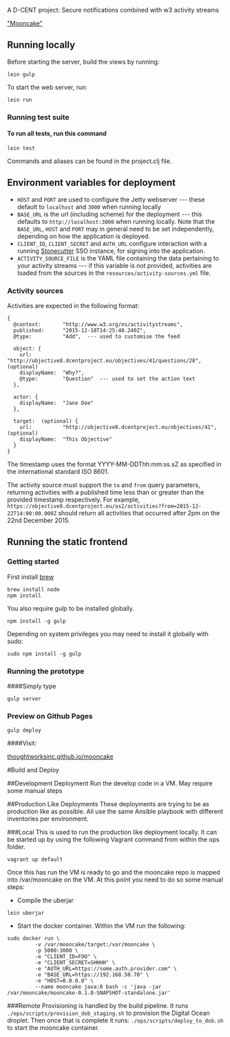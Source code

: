  A D-CENT project: Secure notifications combined with w3 activity streams

["Mooncake"](https://en.wikipedia.org/wiki/Mooncake#Ming_revolution)

## Running locally
Before starting the server, build the views by running:

    lein gulp

To start the web server, run:

    lein run
    
### Running test suite
    
#### To run all tests, run this command

    lein test


Commands and aliases can be found in the project.clj file. 

## Environment variables for deployment

- ```HOST``` and ```PORT``` are used to configure the Jetty webserver --- these default to ```localhost``` and
```3000``` when running locally
- ```BASE_URL``` is the url (including scheme) for the deployment --- this defaults to ```http://localhost:3000``` when
running locally.  Note that the ```BASE_URL```, ```HOST``` and ```PORT``` may in general need to be set independently,
depending on how the application is deployed.
- ```CLIENT_ID```, ```CLIENT_SECRET``` and ```AUTH_URL``` configure interaction with a running [Stonecutter](https://github.com/d-cent/stonecutter) 
SSO instance, for signing into the application.
- ```ACTIVITY_SOURCE_FILE``` is the YAML file containing the data pertaining to your activity streams --- if this 
variable is not provided, activities are loaded from the sources in the ```resources/activity-sources.yml``` file.

### Activity sources

Activities are expected in the following format:

    {
      @context:       "http://www.w3.org/ns/activitystreams",
      published:      "2015-12-18T14:25:40.240Z",
      @type:          "Add",  --- used to customise the feed
      
      object: {
        url:          "http://objective8.dcentproject.eu/objectives/41/questions/28",  (optional)
        displayName:  "Why?",
        @type:        "Question"  --- used to set the action text
      },
        
      actor: {
        displayName:  "Jane Doe"
      },
      
      target:  (optional) {
        url:          "http://objective8.dcentproject.eu/objectives/41",  (optional)
        displayName:  "This Objective"
      }
    }
    
The timestamp uses the format YYYY-MM-DDThh:mm:ss.sZ as specified in the international standard ISO 8601.

The activity source must support the ```to``` and ```from``` query parameters, returning activities with a 
published time less than or greater than the provided timestamp respectively. For example, 
```https://objective8.dcentproject.eu/as2/activities?from=2015-12-22T14:00:00.000Z``` should return all activities that 
occurred after 2pm on the 22nd December 2015.

## Running the static frontend

### Getting started

First install [brew](http://brew.sh/)

```
brew install node
npm install
```

You also require gulp to be installed globally.

```
npm install -g gulp
```

Depending on system privileges you may need to install it globally with sudo:

```
sudo npm install -g gulp
```


### Running the prototype

####Simply type
```
gulp server
```

### Preview on Github Pages
```
gulp deploy
```

####Visit:

[thoughtworksinc.github.io/mooncake](http://thoughtworksinc.github.io/mooncake)

#Build and Deploy

##Development Deployment
Run the develop code in a VM. May require some manual steps

##Production Like Deployments
These deployments are trying to be as production like as possible. All use the same Ansible playbook with different 
inventories per environment.

###Local 
This is used to run the production like deployment locally. It can be started up by using the following Vagrant command
from within the ops folder.

```
vagrant up default
```

Once this has run the VM is ready to go and the mooncake repo is mapped into /var/mooncake on the VM. At this
point you need to do so some manual steps:

- Compile the uberjar

```
lein uberjar
```

- Start the docker container. Within the VM run the following:

```
sudo docker run \
         -v /var/mooncake/target:/var/mooncake \
         -p 5000:3000 \
         -e "CLIENT_ID=FOO" \
         -e "CLIENT_SECRET=SHHHH" \
         -e "AUTH_URL=https://some.auth.provider.com" \
         -e "BASE_URL=https://192.168.50.70" \
         -e "HOST=0.0.0.0" \
         --name mooncake java:8 bash -c 'java -jar /var/mooncake/mooncake-0.1.0-SNAPSHOT-standalone.jar'
```
###Remote
Provisioning is handled by the build pipeline. It runs ```./ops/scripts/provision_dob_staging.sh``` to provision the Digital 
Ocean droplet. Then once that is complete it runs: ```./ops/scripts/deploy_to_dob.sh``` to start the mooncake container. 